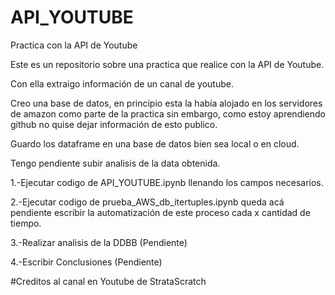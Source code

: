 # API_YOUTUBE
 Practica con la API de Youtube

Este es un repositorio sobre una practica que realice con la API de Youtube.

Con ella extraigo información de un canal de youtube.

Creo una base de datos, en principio esta la había alojado en los servidores de amazon como parte de la practica
sin embargo, como estoy aprendiendo github no quise dejar información de esto publico.

Guardo los dataframe en una base de datos bien sea local o en cloud.

Tengo pendiente subir analisis de la data obtenida.

1.-Ejecutar codigo de API_YOUTUBE.ipynb llenando los campos necesarios.

2.-Ejecutar codigo de prueba_AWS_db_itertuples.ipynb queda acá pendiente escribir la automatización de este proceso cada x cantidad de tiempo.

3.-Realizar analisis de la DDBB (Pendiente)

4.-Escribir Conclusiones (Pendiente)



#Creditos al canal en Youtube de StrataScratch

